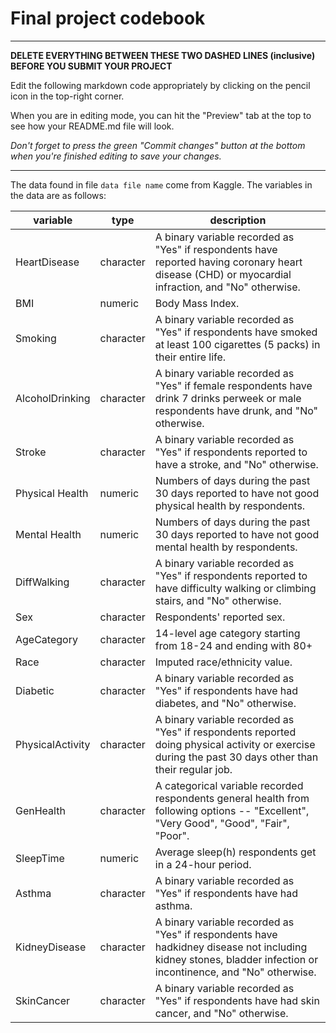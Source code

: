# Final project codebook 

--------
**DELETE EVERYTHING BETWEEN THESE TWO DASHED LINES (inclusive) BEFORE YOU SUBMIT YOUR PROJECT**

Edit the following markdown code appropriately by clicking on the pencil icon in the top-right corner. 

When you are in editing mode, you can hit the "Preview" tab at the top to see how your README.md file will look. 

*Don't forget to press the green "Commit changes" button at the bottom when you're finished editing to save your changes.*

---------

The data found in file `data file name` come from Kaggle. The variables in the data are as follows:


| variable | type | description |
|----------|------|-------------|
| HeartDisease | character | A binary variable recorded as "Yes" if respondents have reported having coronary heart disease (CHD) or myocardial infraction, and "No" otherwise. |
| BMI | numeric | Body Mass Index.|
| Smoking | character | A binary variable recorded as "Yes" if respondents have smoked at least 100 cigarettes (5 packs) in their entire life.|
| AlcoholDrinking | character | A binary variable recorded as "Yes" if female respondents have drink 7 drinks perweek or male respondents have drunk, and "No" otherwise.|
| Stroke | character | A binary variable recorded as "Yes" if respondents reported to have a stroke, and "No" otherwise.|
| Physical Health | numeric | Numbers of days during the past 30 days reported to have not good physical health by respondents.|
| Mental Health | numeric | Numbers of days during the past 30 days reported to have not good mental health by respondents. |
| DiffWalking | character | A binary variable recorded as "Yes" if respondents reported to have difficulty walking or climbing stairs, and "No" otherwise. |
| Sex | character | Respondents' reported sex.|
| AgeCategory | character | 14-level age category starting from 18-24 and ending with 80+|
| Race | character |Imputed race/ethnicity value.|
| Diabetic | character | A binary variable recorded as "Yes" if respondents have had diabetes, and "No" otherwise.|
| PhysicalActivity | character | A binary variable recorded as "Yes" if respondents reported doing physical activity or exercise during the past 30 days other than their regular job. |
| GenHealth | character | A categorical variable recorded respondents general health from following options -- "Excellent", "Very Good", "Good", "Fair", "Poor".|
| SleepTime | numeric | Average sleep(h) respondents get in a 24-hour period.|
| Asthma | character | A binary variable recorded as "Yes" if respondents have had asthma.|
| KidneyDisease | character | A binary variable recorded as "Yes" if respondents have hadkidney disease not including kidney stones, bladder infection or incontinence, and "No" otherwise. |
| SkinCancer | character | A binary variable recorded as "Yes" if respondents have had skin cancer, and "No" otherwise.|
